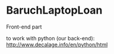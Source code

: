 # BaruchLaptopLoan
Front-end part

to work with python (our back-end): <br>
http://www.decalage.info/en/python/html
